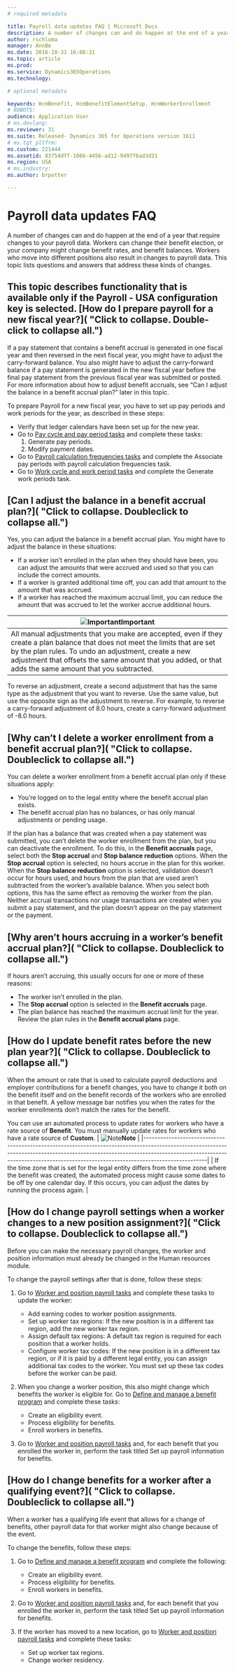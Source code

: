```yaml
---
# required metadata

title: Payroll data updates FAQ | Microsoft Docs
description: A number of changes can and do happen at the end of a year that require changes to your payroll data. Workers can change their benefit election, or your company might change benefit rates, and benefit balances. Workers who move into different positions also result in changes to payroll data. This topic lists questions and answers that address these kinds of changes.
author: rschloma
manager: AnnBe
ms.date: 2016-10-31 16:08:31
ms.topic: article
ms.prod: 
ms.service: Dynamics365Operations
ms.technology: 

# optional metadata

keywords: HcmBenefit, HcmBenefitElementSetup, HcmWorkerEnrollment
# ROBOTS: 
audience: Application User
# ms.devlang: 
ms.reviewer: 31
ms.suite: Released- Dynamics 365 for Operations version 1611
# ms.tgt_pltfrm: 
ms.custom: 221444
ms.assetid: 83754dff-1066-4456-ad12-9497f6ad3d21
ms.region: USA
# ms.industry: 
ms.author: brpotter

---
```


# Payroll data updates FAQ

A number of changes can and do happen at the end of a year that require changes to your payroll data. Workers can change their benefit election, or your company might change benefit rates, and benefit balances. Workers who move into different positions also result in changes to payroll data. This topic lists questions and answers that address these kinds of changes.

This topic describes functionality that is available only if the **Payroll - USA** configuration key is selected.
[How do I prepare payroll for a new fiscal year?]( "Click to collapse. Double-click to collapse all.")
------------------------------------------------------------------------------------------------------

If a pay statement that contains a benefit accrual is generated in one fiscal year and then reversed in the next fiscal year, you might have to adjust the carry-forward balance. You also might have to adjust the carry-forward balance if a pay statement is generated in the new fiscal year before the final pay statement from the previous fiscal year was submitted or posted. For more information about how to adjust benefit accruals, see “Can I adjust the balance in a benefit accrual plan?” later in this topic.

To prepare Payroll for a new fiscal year, you have to set up pay periods and work periods for the year, as described in these steps:
-   Verify that ledger calendars have been set up for the new year.
-   Go to [Pay cycle and pay period tasks](https://docs.microsoft.com/en-us/dynamics365/operations/financials/localizations/north-america/pay-cycle-and-pay-period-tasks-sample) and complete these tasks:
    1.  Generate pay periods.
    2.  Modify payment dates.
-   Go to [Payroll calculation frequencies tasks](https://docs.microsoft.com/en-us/dynamics365/operations/financials/localizations/north-america/payroll-calculation-frequencies-tasks) and complete the Associate pay periods with payroll calculation frequencies task.
-   Go to [Work cycle and work period tasks](https://docs.microsoft.com/en-us/dynamics365/operations/financials/localizations/north-america/work-cycle-and-work-period-tasks) and complete the Generate work periods task.

## [Can I adjust the balance in a benefit accrual plan?]( "Click to collapse. Doubleclick to collapse all.")
Yes, you can adjust the balance in a benefit accrual plan. You might have to adjust the balance in these situations:

-   If a worker isn’t enrolled in the plan when they should have been, you can adjust the amounts that were accrued and used so that you can include the correct amounts.
-   If a worker is granted additional time off, you can add that amount to the amount that was accrued.
-   If a worker has reached the maximum accrual limit, you can reduce the amount that was accrued to let the worker accrue additional hours.

| ![Important](https://i-technet.sec.s-msft.com/areas/global/content/clear.gif "Important")**Important**                                                                                                                                                                                            |
|---------------------------------------------------------------------------------------------------------------------------------------------------------------------------------------------------------------------------------------------------------------------------------------------------|
| All manual adjustments that you make are accepted, even if they create a plan balance that does not meet the limits that are set by the plan rules. To undo an adjustment, create a new adjustment that offsets the same amount that you added, or that adds the same amount that you subtracted. |

To reverse an adjustment, create a second adjustment that has the same type as the adjustment that you want to reverse. Use the same value, but use the opposite sign as the adjustment to reverse. For example, to reverse a carry-forward adjustment of 8.0 hours, create a carry-forward adjustment of -8.0 hours.

## [Why can’t I delete a worker enrollment from a benefit accrual plan?]( "Click to collapse. Doubleclick to collapse all.")
You can delete a worker enrollment from a benefit accrual plan only if these situations apply:

-   You’re logged on to the legal entity where the benefit accrual plan exists.
-   The benefit accrual plan has no balances, or has only manual adjustments or pending usage.

If the plan has a balance that was created when a pay statement was submitted, you can’t delete the worker enrollment from the plan, but you can deactivate the enrollment. To do this, in the **Benefit accruals** page, select both the **Stop accrual** and **Stop balance reduction** options. When the **Stop accrual** option is selected, no hours accrue in the plan for this worker. When the **Stop balance reduction** option is selected, validation doesn’t occur for hours used, and hours from the plan that are used aren’t subtracted from the worker’s available balance. When you select both options, this has the same effect as removing the worker from the plan. Neither accrual transactions nor usage transactions are created when you submit a pay statement, and the plan doesn’t appear on the pay statement or the payment.

## [Why aren’t hours accruing in a worker’s benefit accrual plan?]( "Click to collapse. Doubleclick to collapse all.")
If hours aren’t accruing, this usually occurs for one or more of these reasons:

-   The worker isn’t enrolled in the plan.
-   The **Stop accrual** option is selected in the **Benefit accruals** page.
-   The plan balance has reached the maximum accrual limit for the year. Review the plan rules in the **Benefit accrual plans** page.

## [How do I update benefit rates before the new plan year?]( "Click to collapse. Doubleclick to collapse all.")
When the amount or rate that is used to calculate payroll deductions and employer contributions for a benefit changes, you have to change it both on the benefit itself and on the benefit records of the workers who are enrolled in that benefit. A yellow message bar notifies you when the rates for the worker enrollments don’t match the rates for the benefit.

You can use an automated process to update rates for workers who have a rate source of **Benefit**. You must manually update rates for workers who have a rate source of **Custom**.
| ![Note](https://i-technet.sec.s-msft.com/areas/global/content/clear.gif "Note")**Note**                                                                                                                                                                        |
|----------------------------------------------------------------------------------------------------------------------------------------------------------------------------------------------------------------------------------------------------------------|
| If the time zone that is set for the legal entity differs from the time zone where the benefit was created, the automated process might cause some dates to be off by one calendar day. If this occurs, you can adjust the dates by running the process again. |

## [How do I change payroll settings when a worker changes to a new position assignment?]( "Click to collapse. Doubleclick to collapse all.")
Before you can make the necessary payroll changes, the worker and position information must already be changed in the Human resources module.

To change the payroll settings after that is done, follow these steps:
1.  Go to [Worker and position payroll tasks](https://docs.microsoft.com/en-us/dynamics365/operations/financials/localizations/north-america/worker-and-position-payroll-tasks) and complete these tasks to update the worker:
    -   Add earning codes to worker position assignments.
    -   Set up worker tax regions: If the new position is in a different tax region, add the new worker tax region.
    -   Assign default tax regions: A default tax region is required for each position that a worker holds.
    -   Configure worker tax codes: If the new position is in a different tax region, or if it is paid by a different legal entity, you can assign additional tax codes to the worker. You must set up these tax codes before the worker can be paid.

2.  When you change a worker position, this also might change which benefits the worker is eligible for. Go to [Define and manage a benefit program](https://docs.microsoft.com/en-us/dynamics365/operations/human-resources/managing-benefit-program) and complete these tasks:
    -   Create an eligibility event.
    -   Process eligibility for benefits.
    -   Enroll workers in benefits.

3.  Go to [Worker and position payroll tasks](https://docs.microsoft.com/en-us/dynamics365/operations/financials/localizations/north-america/worker-and-position-payroll-tasks) and, for each benefit that you enrolled the worker in, perform the task titled Set up payroll information for benefits.

## [How do I change benefits for a worker after a qualifying event?]( "Click to collapse. Doubleclick to collapse all.")
When a worker has a qualifying life event that allows for a change of benefits, other payroll data for that worker might also change because of the event.

To change the benefits, follow these steps:
1.  Go to [Define and manage a benefit program](https://docs.microsoft.com/en-us/dynamics365/operations/human-resources/managing-benefit-program) and complete the following:
    -   Create an eligibility event.
    -   Process eligibility for benefits.
    -   Enroll workers in benefits.

2.  Go to [Worker and position payroll tasks](https://docs.microsoft.com/en-us/dynamics365/operations/financials/localizations/north-america/worker-and-position-payroll-tasks) and, for each benefit that you enrolled the worker in, perform the task titled Set up payroll information for benefits.
3.  If the worker has moved to a new location, go to [Worker and position payroll tasks](https://docs.microsoft.com/en-us/dynamics365/operations/financials/localizations/north-america/worker-and-position-payroll-tasks) and complete these tasks:
    -   Set up worker tax regions.
    -   Change worker residency.



